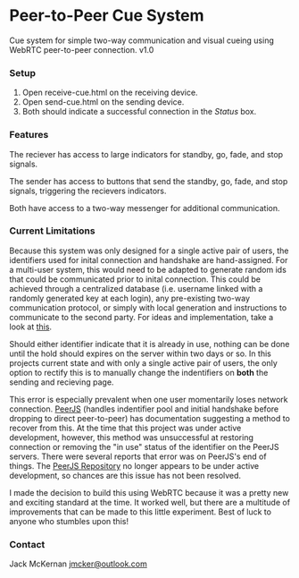 # Peer-to-Peer Cue System #

Cue system for simple two-way communication and visual cueing using WebRTC peer-to-peer connection.
v1.0

### Setup ###

1. Open receive-cue.html on the receiving device.
2. Open send-cue.html on the sending device.
3. Both should indicate a successful connection in the *Status* box.

### Features ###

The reciever has access to large indicators for standby, go, fade, and stop signals. 

The sender has access to buttons that send the standby, go, fade, and stop signals, triggering the recievers indicators.

Both have access to a two-way messenger for additional communication.

### Current Limitations ###

Because this system was only designed for a single active pair of users, the identifiers used for inital connection and handshake are hand-assigned. For a multi-user system, this would need to be adapted to generate random ids that could be communicated prior to inital connection. This could be achieved through a centralized database (i.e. username linked with a randomly generated key at each login), any pre-existing two-way communication protocol, or simply with local generation and instructions to communicate to the second party. For ideas and implementation, take a look at [this](https://www.html5rocks.com/en/tutorials/webrtc/basics/#toc-signaling).

Should either identifier indicate that it is already in use, nothing can be done until the hold should expires on the server within two days or so. In this projects current state and with only a single active pair of users, the only option to rectify this is to manually change the indentifiers on **both** the sending and recieving page.

This error is especially prevalent when one user momentarily loses network connection. [PeerJS](http://peerjs.com/docs/) (handles indentifier pool and initial handshake before dropping to direct peer-to-peer) has documentation suggesting a method to recover from this. At the time that this project was under active development, however, this method was unsuccessful at restoring connection or removing the "in use" status of the identifier on the PeerJS servers. There were several reports that error was on PeerJS's end of things. The [PeerJS Repository](https://github.com/peers/peerjs) no longer appears to be under active development, so chances are this issue has not been resolved.

I made the decision to build this using WebRTC because it was a pretty new and exciting standard at the time. It worked well, but there are a multitude of improvements that can be made to this little experiment. Best of luck to anyone who stumbles upon this!


### Contact ###
Jack McKernan <a href="mailto:jmcker@outlook.com" target="_blank">jmcker@outlook.com</a>
